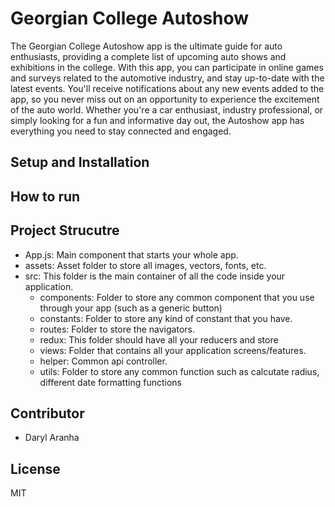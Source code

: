 # Georgian College Autoshow

The Georgian College Autoshow app is the ultimate guide for auto enthusiasts, providing a complete list of upcoming auto shows and exhibitions in the college. With this app, you can participate in online games and surveys related to the automotive industry, and stay up-to-date with the latest events. You'll receive notifications about any new events added to the app, so you never miss out on an opportunity to experience the excitement of the auto world. Whether you're a car enthusiast, industry professional, or simply looking for a fun and informative day out, the Autoshow app has everything you need to stay connected and engaged.

## Setup and Installation

## How to run

## Project Strucutre

- App.js: Main component that starts your whole app.
- assets: Asset folder to store all images, vectors, fonts, etc.
- src: This folder is the main container of all the code inside your application.
    - components: Folder to store any common component that you use through your app (such as a generic button)
    - constants: Folder to store any kind of constant that you have.
    - routes: Folder to store the navigators.
    - redux: This folder should have all your reducers and store
    - views: Folder that contains all your application screens/features.
    - helper: Common api controller.
    - utils: Folder to store any common function such as calcutate radius, different date formatting functions

## Contributor
- Daryl Aranha

## License
MIT